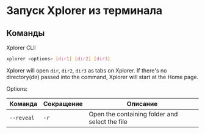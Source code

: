 # Запуск Xplorer из терминала

## Команды

Xplorer CLI:

```bash
xplorer <options> [dir1] [dir2] [dir3]
```

Xplorer will open `dir`, `dir2`, `dir3` as tabs on Xplorer. If there's no directory(dir) passed into the command, Xplorer will start at the Home page.

Options:

| Команда    | Сокращение | Описание                                       |
| ---------- | ---------- | ---------------------------------------------- |
| `--reveal` | `-r`       | Open the containing folder and select the file |
